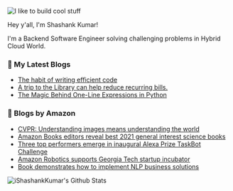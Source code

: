 ![I like to build cool stuff](https://res.cloudinary.com/dt8g3rhcy/image/upload/v1595929574/i_like_to_build_cool_shit._1_nzbwjh.png)

Hey y'all, I'm Shashank Kumar! 

I'm a Backend Software Engineer solving challenging problems in Hybrid Cloud World.

### 📕 My Latest Blogs
<!-- BLOG-POST-LIST:START -->
- [The habit of writing efficient code](https://medium.com/@ishashankkumar/the-habit-of-writing-efficient-code-153b05f04269?source=rss-d24dda280d5f------2)
- [A trip to the Library can help reduce recurring bills.](https://medium.com/swlh/a-trip-to-the-library-can-help-reduce-recurring-bills-23bca495cdf5?source=rss-d24dda280d5f------2)
- [The Magic Behind One-Line Expressions in Python](https://medium.com/swlh/the-magic-behind-one-line-expressions-in-python-816c10180c5c?source=rss-d24dda280d5f------2)
<!-- BLOG-POST-LIST:END -->

### 📕 Blogs by Amazon
<!-- AMAZON-BLOG-POST-LIST:START -->
- [CVPR: Understanding images means understanding the world](https://www.amazon.science/blog/cvpr-understanding-images-means-understanding-the-world)
- [Amazon Books editors reveal best 2021 general interest science books](https://www.amazon.science/latest-news/amazon-announces-picks-for-best-science-books-of-2022-so-far)
- [Three top performers emerge in inaugural Alexa Prize TaskBot Challenge](https://www.amazon.science/alexa-prize/three-top-performers-emerge-in-inaugural-alexa-prize-taskbot-challenge)
- [Amazon Robotics supports Georgia Tech startup incubator](https://www.amazon.science/academic-engagements/amazon-robotics-supports-atdc-georgia-tech-startup-incubator)
- [Book demonstrates how to implement NLP business solutions](https://www.amazon.science/latest-news/new-hands-on-guide-demonstrates-how-to-implement-natural-language-processing-business-solutions)
<!-- AMAZON-BLOG-POST-LIST:END -->



<img align="center" alt="iShashankKumar's Github Stats" src="https://github-readme-stats.vercel.app/api?username=ishashankkumar&show_icons=true&hide_border=true" />
